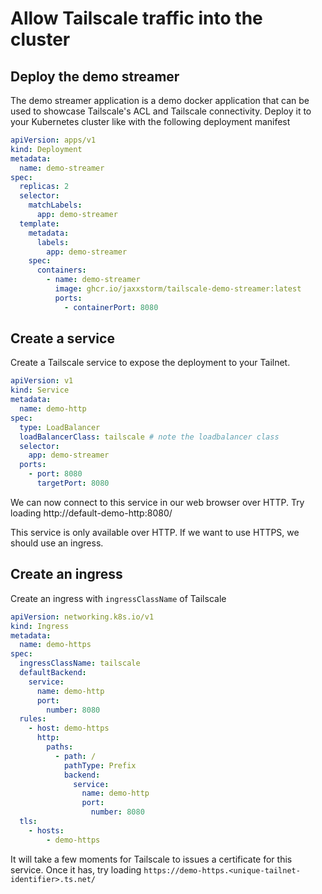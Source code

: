 # Allow Tailscale traffic into the cluster

## Deploy the demo streamer

The demo streamer application is a demo docker application that can be used to showcase Tailscale's ACL and Tailscale connectivity. Deploy it to your Kubernetes cluster like with the following deployment manifest

```yaml
apiVersion: apps/v1
kind: Deployment
metadata:
  name: demo-streamer
spec:
  replicas: 2
  selector:
    matchLabels:
      app: demo-streamer 
  template:
    metadata:
      labels:
        app: demo-streamer
    spec:
      containers:
        - name: demo-streamer
          image: ghcr.io/jaxxstorm/tailscale-demo-streamer:latest
          ports:
            - containerPort: 8080

```

## Create a service

Create a Tailscale service to expose the deployment to your Tailnet.

```yaml
apiVersion: v1
kind: Service
metadata:
  name: demo-http
spec:
  type: LoadBalancer
  loadBalancerClass: tailscale # note the loadbalancer class
  selector:
    app: demo-streamer
  ports:
    - port: 8080
      targetPort: 8080

```

We can now connect to this service in our web browser over HTTP. Try loading http://default-demo-http:8080/

This service is only available over HTTP. If we want to use HTTPS, we should use an ingress.

## Create an ingress

Create an ingress with `ingressClassName` of Tailscale

```yaml
apiVersion: networking.k8s.io/v1
kind: Ingress
metadata:
  name: demo-https
spec:
  ingressClassName: tailscale
  defaultBackend:
    service:
      name: demo-http
      port:
        number: 8080
  rules:
    - host: demo-https
      http:
        paths:
          - path: /
            pathType: Prefix
            backend:
              service:
                name: demo-http 
                port:
                  number: 8080
  tls:
    - hosts:
        - demo-https
```

It will take a few moments for Tailscale to issues a certificate for this service. Once it has, try loading `https://demo-https.<unique-tailnet-identifier>.ts.net/`


